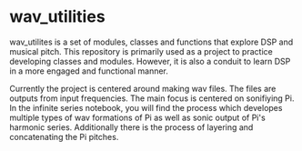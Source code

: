 # wav_utilities


wav_utilites is a set of modules, classes and functions that explore DSP and musical pitch. This repository is primarily used as a project to practice developing classes and modules. However, it is also a conduit to learn DSP in a more engaged and functional manner. 

Currently the project is centered around making wav files. The files are outputs from input frequencies. The main focus is centered on sonifiying Pi. In the infinite series notebook, you will find the process which developes multiple types of wav formations of Pi as well as sonic output of Pi's harmonic series. Additionally there is the process of layering and concatenating the Pi pitches. 

